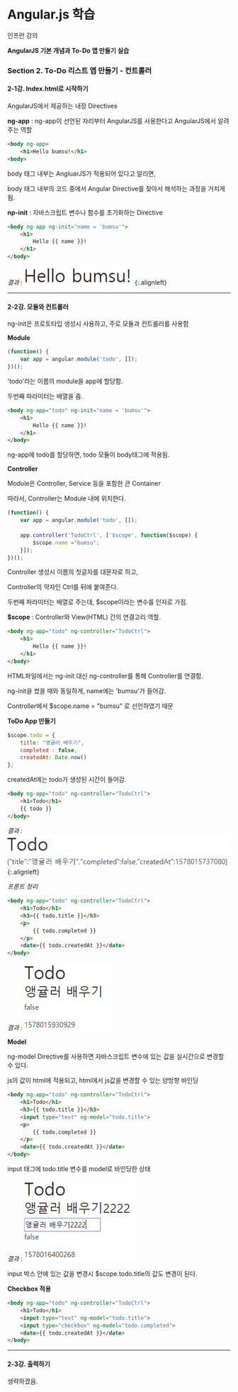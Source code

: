 # Angular.js 학습

인프런 강의

**AngularJS 기본 개념과 To-Do 앱 만들기 실습**



### Section 2. To-Do 리스트 앱 만들기 - 컨트롤러

#### 2-1강. Index.html로 시작하기

AngularJS에서 제공하는 내장 Directives



**ng-app** : ng-app이 선언된 자리부터 AngularJS를 사용한다고 AngularJS에서 알려주는 역할

```HTML
<body ng-app>
	<h1>Hello bumsu!</h1>
<body>
```

body 태그 내부는 AngluarJS가 적용되어 있다고 알리면,

body 태그 내부의 코드 중에서 Angular Directive를 찾아서 해석하는 과정을 거치게 됨.



**np-init** : 자바스크립트 변수나 함수를 초기화하는 Directive

```HTML
<body ng-app ng-init="name = 'bumsu'">
    <h1>
        Hello {{ name }}!
    </h1>
</body>
```

_결과 :_      ![image-20200103100942372](.\img\image-20200103100942372.png) {:.alignleft}







---

#### 2-2강. 모듈와 컨트롤러

ng-init은 프로토타입 생성시 사용하고, 주로 모듈과 컨트롤러를 사용함



**Module**

```js
(function() {
  	var app = angular.module('todo', []);
})();
```

'todo'라는 이름의 module을 app에 할당함.

두번째 파라미터는 배열을 줌.



```html
<body ng-app="todo" ng-init="name = 'bumsu'">
    <h1>
        Hello {{ name }}!
    </h1>
</body>
```

ng-app에 todo를 할당하면, todo 모듈이 body태그에 적용됨.



**Controller**

Module은 Controller, Service 등을 포함한 큰 Container

따라서, Controller는 Module 내에 위치한다.



```js
(function() {
  	var app = angular.module('todo', []);
  
  	app.controller('TodoCtrl', ['$scope', function($scope) {
        $scope.name ="bumsu";
    }]);
})();
```

Controller 생성시 이름의 첫글자를 대문자로 하고,

Controller의 약자인 Ctrl를 뒤에 붙여준다.

두번째 파라미터는 배열로 주는데, $scope이라는 변수를 인자로 가짐.

**$scope** : Controller와 View(HTML) 간의 연결고리 역할.



```html
<body ng-app="todo" ng-controller="TodoCtrl">
    <h1>
        Hello {{ name }}!
    </h1>
</body>
```

HTML파일에서는 ng-init 대신 ng-controller를 통해 Controller를 연결함.

ng-init을 썼을 때와 동일하게, name에는 'bumsu'가 들어감.

Controller에서 $scope.name = "bumsu" 로 선언하였기 때문





**ToDo App 만들기**

```js
$scope.todo = {
    title: "앵귤러 배우기",
    completed : false,
    createdAt: Date.now()
};
```

createdAt에는 todo가 생성된 시간이 들어감.



```html
<body ng-app="todo" ng-controller="TodoCtrl">
    <h1>Todo</h1>
    {{ todo }}
</body>
```

_결과 :_      ![image-20200103104316341](.\img\image-20200103104316341.png) {:.alignleft}



_프론트 정리_

```html
<body ng-app="todo" ng-controller="TodoCtrl">
    <h1>Todo</h1>
    <h3>{{ todo.title }}</h3>
    <p>
        {{ todo.completed }}
    </p>
    <date>{{ todo.createdAt }}</date>
</body>
```

_결과 :_      ![image-20200103104624860](.\img\image-20200103104624860.png)



**Model**

ng-model Directive를 사용하면 자바스크립트 변수에 있는 값을 실시간으로 변경할 수 있다.

js의 값이 html에 적용되고, html에서 js값을 변경할 수 있는 양방향 바인딩



```html
<body ng-app="todo" ng-controller="TodoCtrl">
    <h1>Todo</h1>
    <h3>{{ todo.title }}</h3>
    <input type="text" ng-model="todo.title">
    <p>
        {{ todo.completed }}
    </p>
    <date>{{ todo.createdAt }}</date>
</body>
```

input 태그에 todo.title 변수를 model로 바인딩한 상태



_결과_ :     ![image-20200103105452793](.\img\image-20200103105452793.png)

input 박스 안에 있는 값을 변경시 $scope.todo.title의 값도 변경이 된다.





**Checkbox 적용**

```html
<body ng-app="todo" ng-controller="TodoCtrl">
    <h1>Todo</h1>
    <input type="text" ng-model="todo.title">
    <input type="checkbox" ng-model="todo.completed">
    <date>{{ todo.createdAt }}</date>
</body>
```





---

#### 2-3강. 출력하기

생략하겠음.



